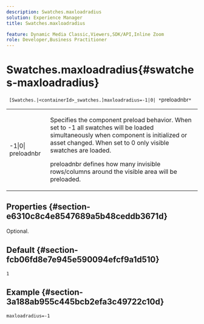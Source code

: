```yaml
---
description: Swatches.maxloadradius
solution: Experience Manager
title: Swatches.maxloadradius

feature: Dynamic Media Classic,Viewers,SDK/API,Inline Zoom
role: Developer,Business Practitioner
---
```


# Swatches.maxloadradius{#swatches-maxloadradius}

` [Swatches.|<containerId>_swatches.]maxloadradius=-1|0| *`preloadnbr`*`

<table id="table_4A27394B6B4347D69CAC5A59EE0FBC6F"> 
 <tbody> 
  <tr> 
   <td colname="col1"> <p><span class="codeph"> -1|0|<span class="varname"> preloadnbr</span></span> </p> </td> 
   <td colname="col2"> <p> Specifies the component preload behavior. When set to <span class="codeph"> -1</span> all swatches will be loaded simultaneously when component is initialized or asset changed. When set to <span class="codeph"> 0</span> only visible swatches are loaded. </p> <p><span class="codeph"> <span class="varname"> preloadnbr</span></span> defines how many invisible rows/columns around the visible area will be preloaded. </p> </td> 
  </tr> 
 </tbody> 
</table>

## Properties {#section-e6310c8c4e8547689a5b48ceddb3671d}

Optional.

## Default {#section-fcb06fd8e7e945e590094efcf9a1d510}

`1`

## Example {#section-3a188ab955c445bcb2efa3c49722c10d}

`maxloadradius=-1` 
